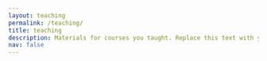 ```yaml
---
layout: teaching
permalink: /teaching/
title: teaching
description: Materials for courses you taught. Replace this text with your description.
nav: false
---
```

